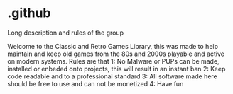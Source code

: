 # .github
Long description and rules of the group

Welcome to the Classic and Retro Games Library, this was made to help maintain and keep old games from the 80s and 2000s playable and active on modern systems. Rules are that
1: No Malware or PUPs can be made, installed or enbeded onto projects, this will result in an instant ban
2: Keep code readable and to a professional standard
3: All software made here should be free to use and can not be monetized 
4: Have fun
